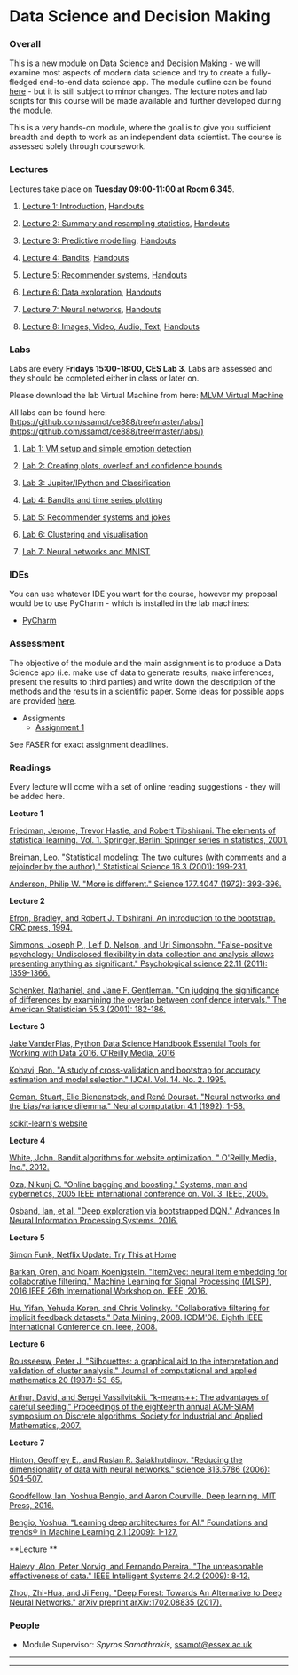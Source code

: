 # Data Science and Decision Making

### Overall

This is a new module on Data Science and Decision Making - we will examine most aspects of modern data science and try to create a fully-fledged end-to-end data science app. The module outline can be found [here](https://www.essex.ac.uk/modules/Default.aspx?coursecode=CE888&year=17) - but it is still subject to minor changes. The lecture notes and lab scripts for this course will be made available and further developed during the module.  

This is a very hands-on module, where the goal is to give you sufficient breadth and depth to work as an independent data scientist. The course is assessed solely through coursework. 



### Lectures
Lectures take place on **Tuesday 09:00-11:00 at Room 6.345**. 

<a id="lec1"></a> 

1. [Lecture 1: Introduction](./slides/01-Introduction-slides.pdf), [Handouts](./slides/01-Introduction-handouts.pdf) 

<a id="lec2"></a> 

2. [Lecture 2: Summary and resampling statistics](./slides/02-Stats-Slides.pdf), [Handouts](./slides/02-Stats-handouts.pdf) 

<a id="lec3"></a> 

3. [Lecture 3: Predictive modelling](./slides/03-Modelling-slides.pdf), [Handouts](./slides/03-Modelling-handouts.pdf) 

<a id="lec4"></a> 

4. [Lecture 4: Bandits](./slides/04-Bandits-slides.pdf), [Handouts](./slides/04-Bandits-handouts.pdf) 

<a id="lec5"></a> 

5. [Lecture 5: Recommender systems](./slides/05-Recommender-slides.pdf), [Handouts](./slides/05-Recommender-handouts.pdf) 

<a id="lec6"></a> 

6. [Lecture 6: Data exploration](./slides/06-Exploration-slides.pdf), [Handouts](./slides/06-Exploration-handouts.pdf) 

<a id="lec7"></a> 

7. [Lecture 7: Neural networks](./slides/07-Neural-slides.pdf), [Handouts](./slides/07-Neural-handouts.pdf) 

<a id="lec7"></a> 

8. [Lecture 8: Images, Video, Audio, Text](./slides/08-Text-slides.pdf), [Handouts](./slides/07-Text-handouts.pdf) 



### Labs
Labs are every **Fridays 15:00-18:00, CES Lab 3**. Labs are assessed and they should be completed either in class or later on. 

Please download the lab Virtual Machine from here: [MLVM Virtual Machine](https://docs.google.com/uc?id=0B_kDfEzMuWD6ZGJFU1VfeEY3TnM&export=download)

All labs can be found here: [https://github.com/ssamot/ce888/tree/master/labs/](https://github.com/ssamot/ce888/tree/master/labs/)

<a id="lab1"></a>

1. [Lab 1: VM setup and simple emotion detection](https://github.com/ssamot/ce888/tree/master/labs/lab1) 

<a id="lab2"></a>

2. [Lab 2: Creating plots, overleaf and confidence bounds](https://github.com/ssamot/ce888/tree/master/labs/lab2) 

<a id="lab3"></a>

3. [Lab 3: Jupiter/IPython and Classification](https://github.com/ssamot/ce888/tree/master/labs/lab3) 

<a id="lab4"></a>

4. [Lab 4: Bandits and time series plotting](https://github.com/ssamot/ce888/tree/master/labs/lab4) 

<a id="lab5"></a>

5. [Lab 5: Recommender systems and jokes](https://github.com/ssamot/ce888/tree/master/labs/lab5) 

<a id="lab6"></a>

6. [Lab 6: Clustering and visualisation](https://github.com/ssamot/ce888/tree/master/labs/lab6) 

<a id="lab6"></a>

7. [Lab 7: Neural networks and MNIST](https://github.com/ssamot/ce888/tree/master/labs/lab7) 





### IDEs
You can use whatever IDE you want for the course, however my proposal would be to use PyCharm - which is installed in the lab machines:

*  [PyCharm](https://www.jetbrains.com/pycharm/)


### Assessment

The objective of the module and the main assignment is to produce a Data Science app (i.e. make use of data to generate results, make inferences, present the results to third parties) and write down the description of the methods and the results in a scientific paper. Some ideas for possible apps are provided [here](#assignment-suggestions).


* Assigments
	* [Assignment 1](./assignments/ce888-assignment-1.pdf)

	

See FASER for exact assignment deadlines. 


### Readings

Every lecture will come with a set of online reading suggestions - they will be added here. 

**Lecture 1**

[Friedman, Jerome, Trevor Hastie, and Robert Tibshirani. The elements of statistical learning. Vol. 1. Springer, Berlin: Springer series in statistics, 2001.](http://statweb.stanford.edu/~tibs/ElemStatLearn/printings/ESLII_print10.pdf)

[Breiman, Leo. "Statistical modeling: The two cultures (with comments and a rejoinder by the author)." Statistical Science 16.3 (2001): 199-231.](http://projecteuclid.org/download/pdf_1/euclid.ss/1009213726%20)

[Anderson, Philip W. "More is different." Science 177.4047 (1972): 393-396.](https://www.tkm.kit.edu/downloads/TKM1_2011_more_is_different_PWA.pdf)


**Lecture 2**

[Efron, Bradley, and Robert J. Tibshirani. An introduction to the bootstrap. CRC press, 1994.](http://cds.cern.ch/record/526679/files/0412042312_TOC.pdf)

[Simmons, Joseph P., Leif D. Nelson, and Uri Simonsohn. "False-positive psychology: Undisclosed flexibility in data collection and analysis allows presenting anything as significant." Psychological science 22.11 (2011): 1359-1366.](http://www.haas.berkeley.edu/groups/online_marketing/facultyCV/papers/nelson_false-positive.pdf)

[Schenker, Nathaniel, and Jane F. Gentleman. "On judging the significance of differences by examining the overlap between confidence intervals." The American Statistician 55.3 (2001): 182-186.](htps://www.jstor.org/stable/2685796)

**Lecture 3** 

[Jake VanderPlas, Python Data Science Handbook Essential Tools for Working with Data 2016. O'Reilly Media, 2016](https://github.com/jakevdp/PythonDataScienceHandbook)

[Kohavi, Ron. "A study of cross-validation and bootstrap for accuracy estimation and model selection." IJCAI. Vol. 14. No. 2. 1995.](https://pdfs.semanticscholar.org/0be0/d781305750b37acb35fa187febd8db67bfcc.pdf)

[Geman, Stuart, Elie Bienenstock, and René Doursat. "Neural networks and the bias/variance dilemma." Neural computation 4.1 (1992): 1-58.](https://stuff.mit.edu/afs/athena.mit.edu/course/6/6.435/www/Geman92.pdf)

[scikit-learn's website](http://scikit-learn.org/)

**Lecture 4**

[White, John. Bandit algorithms for website optimization. " O'Reilly Media, Inc.", 2012.](http://shop.oreilly.com/product/0636920027393.do)

[Oza, Nikunj C. "Online bagging and boosting." Systems, man and cybernetics, 2005 IEEE international conference on. Vol. 3. IEEE, 2005.](https://ntrs.nasa.gov/archive/nasa/casi.ntrs.nasa.gov/20050239012.pdf)

[Osband, Ian, et al. "Deep exploration via bootstrapped DQN." Advances In Neural Information Processing Systems. 2016.](http://papers.nips.cc/paper/6500-deep-exploration-via-bootstrapped-dqn.pdf)

**Lecture 5**

[Simon Funk, Netflix Update: Try This at Home](http://sifter.org/~simon/journal/20061211.html)

[Barkan, Oren, and Noam Koenigstein. "Item2vec: neural item embedding for collaborative filtering." Machine Learning for Signal Processing (MLSP), 2016 IEEE 26th International Workshop on. IEEE, 2016.](https://arxiv.org/pdf/1603.04259.pdf)

[Hu, Yifan, Yehuda Koren, and Chris Volinsky. "Collaborative filtering for implicit feedback datasets." Data Mining, 2008. ICDM'08. Eighth IEEE International Conference on. Ieee, 2008.](http://citeseerx.ist.psu.edu/viewdoc/download?doi=10.1.1.167.5120&rep=rep1&type=pdf)

**Lecture 6**

[Rousseeuw, Peter J. "Silhouettes: a graphical aid to the interpretation and validation of cluster analysis." Journal of computational and applied mathematics 20 (1987): 53-65.](http://www.sciencedirect.com/science/article/pii/0377042787901257)

[Arthur, David, and Sergei Vassilvitskii. "k-means++: The advantages of careful seeding." Proceedings of the eighteenth annual ACM-SIAM symposium on Discrete algorithms. Society for Industrial and Applied Mathematics, 2007.](http://ilpubs.stanford.edu:8090/778/1/2006-13.pdf)

**Lecture 7**

[Hinton, Geoffrey E., and Ruslan R. Salakhutdinov. "Reducing the dimensionality of data with neural networks." science 313.5786 (2006): 504-507.](https://pdfs.semanticscholar.org/7d76/b71b700846901ac4ac119403aa737a285e36.pdf)

[Goodfellow, Ian, Yoshua Bengio, and Aaron Courville. Deep learning. MIT Press, 2016.](http://www.deeplearningbook.org/)

[Bengio, Yoshua. "Learning deep architectures for AI." Foundations and trends® in Machine Learning 2.1 (2009): 1-127.](http://www.nowpublishers.com/article/DownloadSummary/MAL-006)


**Lecture **

[Halevy, Alon, Peter Norvig, and Fernando Pereira. "The unreasonable effectiveness of data." IEEE Intelligent Systems 24.2 (2009): 8-12.](https://static.googleusercontent.com/media/research.google.com/en//pubs/archive/35179.pdf)

[Zhou, Zhi-Hua, and Ji Feng. "Deep Forest: Towards An Alternative to Deep Neural Networks." arXiv preprint arXiv:1702.08835 (2017).](https://arxiv.org/pdf/1702.08835.pdf)


### People
* Module Supervisor: *Spyros Samothrakis*, <ssamot@essex.ac.uk>

* * * 
* * * 




